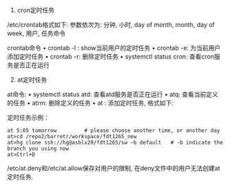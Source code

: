 1. cron定时任务

/etc/crontab格式如下:
参数依次为: 分钟, 小时, day of month, month, day of week, 用户, 任务命令

crontab命令
• crontab -l : show当前用户的定时任务
• crontab -e: 为当前用户添加定时任务
• crontab -r: 删除定时任务
• systemctl status cron: 查看cron服务是否正在运行

2. at定时任务

at命令:
• systemctl status atd: 查看atd服务是否正在运行
• atq: 查看当前定义的任务
• atrm: 删除定义的任务
• at : 添加定时任务, 格式如下:

定时任务示例：

```shell
at 5:05 tomorrow         # please choose another time, or another day
at>cd /repo2/barretr/workspace/fdt1265_new
at>hg clone ssh://hg@asblx29/fdt1265/sw –b default   # -b indicate the branch you using now
at>Ctrl+D
```

/etc/at.deny和/etc/at.allow保存对用户的限制, 在deny文件中的用户无法创建at定时任务.
